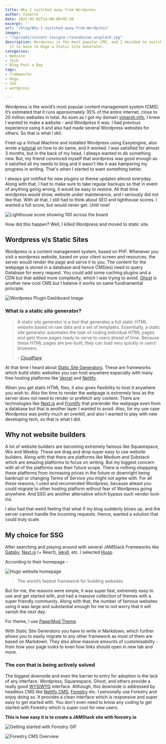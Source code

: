```yaml
---
title: Why I switched away from Wordpress
author: Vimarsh
date: 2021-05-02T14:00:00+05:30
excerpt: ''
url: "/blog/Why-I-switched-away-from-Wordpress"
images:
- "/uploads/vincent-lavigna-rrevoabucwo-unsplash.jpg"
description: Wordpress is the most popular CMS, and I decided to switch away from
  it to move to Hugo a Static Site Generator.
categories:
- Website
- Tech
- Blog Post a Day
tags:
- frameworks
- Hugo
- SSG
- wordpress

---
```

Wordpress is the world’s most popular content management system (CMS). It’s estimated that it runs approximately 35% of the entire internet, close to 20 million websites in total. As soon as I got my domain [vimarsh.info](http://vimarsh.info), I knew I wanted to make a website - and Wordpress it was. I had previous experience using it and also had made several Wordpress websites for others. So that is what I did.

Fired up a Virtual Machine and installed Wordpress using Easyengine, also wrote a [tutorial](https://www.vimarsh.info/blog/fastest-way-to-install-wordpress/) on how to do same, and it worked. I was satisfied for almost 3 months, but in the back of my head, I always wanted to do something new. But, my friend convinced myself that wordpress was good enough as it satisfied all my needs to blog and it wasn't like it was hampering my progress in writing. That's when I started to want something better.

I always got notified for new plugins or theme updates almost everyday. Along with that, I had to make sure to take regular backups so that in event of anything going wrong, it would be easy to restore. All that time wordpress would show, website under maintenance, and I seriously did not like that. With all that, I still had to think about SEO and lighthouse scores. I wanted a full score, but would never get. Until now!

![Lighthouse score showing 100 across the board](/uploads/vimarsh-main-website-lighthouse-score.png "Lighthouse score")

How did this happen? Well, I killed Wordpress and moved to static site.

## Wordpress v/s Static Sites

Wordpress is a content management system, based on PhP. Whenever you visit a wordpress website, based on your client screen and resources, the server would render the page and serve it to you. The content for the webpage is stored in a database and hence CMS(es) need to query Database for every request. You could add some caching plugins and a CDN but that added more complexity, which I was trying to avoid. [Ghost](http://ghost.org) is another new cool CMS but I beleive it works on same fundnamental principle.

![Wordpress Plugin Dashboard Image](/uploads/stephen-phillips-hostreviews-co-uk-sspzml7fpwc-unsplash.jpg "Wordpress Plugin Dashboard")

### **What is a static site generator?**

> A static site generator is a tool that generates a full static HTML website based on raw data and a set of templates. Essentially, a static site generator automates the task of coding individual HTML pages and gets those pages ready to serve to users ahead of time. Because these HTML pages are pre-built, they can load very quickly in users' browsers.
>
> \-  [Cloudflare](https://www.cloudflare.com/en-in/learning/performance/static-site-generator/)

At that time I heard about [Static Site Generators](https://jamstack.org/generators/). These are frameworks which build static websites you can host anywhere especially with many free hosting platforms like [Vercel](https://vercel.com/) and [Netlify](http://netlify.app/).

When you get static HTML files, it also gives flexibility to host it anywhere you wish to. Also the time to render the webpage is extremely less as the server does not need to render or prefetch any content. There are technologies like [Next.js](https://nextjs.org/) and [Frontify](https://www.frontify.com/en/) that prerender the webpage even from a database but that is another layer I wanted to avoid. Also, for my use case Wordpress was pretty much an overkill, and also I wanted to play with new developing tech, so that is what I did.

## Why not website builders

A lot of website builders are becoming extremely famous like Squarespace, Wix and Weebly. These are drag and drop super easy to use website builders. Along with that there are platforms like Medium and Substack which are amazing platforms to focus on writing. But my biggest concern with all of the platforms was their future scope. There is nothing stoppping these platforms from increasing prices in the future or downright being bankrupt or changing Terms of Service you might not agree with. For all these reasons, I used and recomended Wordpress, because atleast you could migrate to other hosting platform without fear of Wordpress going anywhere. And SSG are another alternative which bypass such vendor lock-ins.

I also had that weird feeling that what if my blog suddenly blows up, and the server cannot handle the incoming requests. Hence, wanted a solution that could truly scale.

## My choice for SSG

After searching and playing around with several JAMStack Frameworks like [Gatsby](https://www.gatsbyjs.com/), [Next.js](https://nextjs.org/docs/basic-features/pages) (+ React), [jekyll](https://jekyllrb.com/), etc. I selected [Hugo](https://gohugo.io/).

According to their homepage -

![Hugo website homepage](/uploads/hugo-website-screenshot.png "Hugo website homepage")

> The world’s fastest framework for building websites

But for me, the reasons were simple, it was super fast, extremely easy to use and get started with, and had a massive collection of themes with a super friendly community. Along with that, the number of famous websites using it was large and substantial enough for me to not worry that it will vanish the next day.

For theme, I use [PaperMod Theme](https://adityatelange.github.io/hugo-PaperMod/).

With Static Site Generators you have to write in Markdown, which further allows you to easily migrate to any other framework as most of them are based on Markdown. They also allow massive amounts of customisability - from how your page looks to even how links should open in new tab and more.

### The con that is being actively solved

The biggest downside and even the barrier to entry for adoption is the lack of any interface. Wordpress, Squarespace, Ghost, and others provide a really good [WYSIWYG](https://en.wikipedia.org/wiki/WYSIWYG) interface. Although, this downside is addressed by headless CMS like [Netlify CMS](https://www.netlifycms.org/), [Forestry](https://forestry.io/) etc. I personally use Forestry and enjoy doing so. It provides a clean interface which is responsive and super easy to get started with. You don't even need to know any coding to get started with Forestry which is super cool for new users.

**This is how easy it is to create a JAMStack site with forestry.io**

![Getting started with Forestry GIF](/uploads/get-started-with-forestry.gif "Super easy way to create your own JAMStack website")

![Forestry CMS Overview](/uploads/forestry-cms-overview.gif "Forestry CMS Overview")